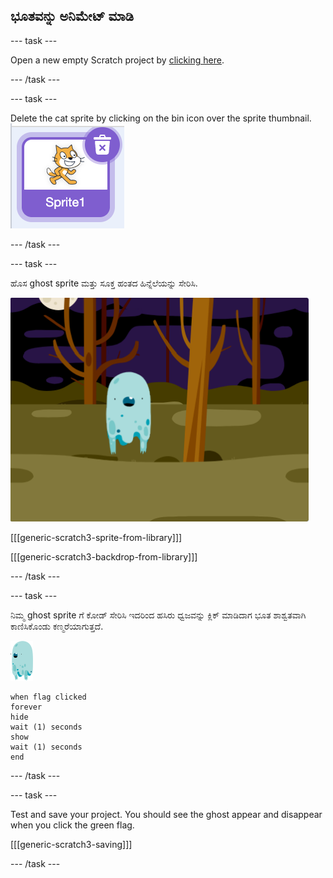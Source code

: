 ## ಭೂತವನ್ನು ಅನಿಮೇಟ್ ಮಾಡಿ

\--- task \---

Open a new empty Scratch project by [clicking here](https://scratch.mit.edu/projects/editor/).

\--- /task \---

\--- task \---

Delete the cat sprite by clicking on the bin icon over the sprite thumbnail. ![The image depicts a thumbnail in the Scratch programming interface. It shows the orange Scratch Cat mascot, which is the default sprite for Scratch projects, displayed in a purple-bordered square labeled "Sprite1." There is also a trash can icon with a white "X" in the top-right corner of the thumbnail, indicating the option to delete the sprite.](images/scratch-thumbnail.png)

\--- /task \---

\--- task \---

ಹೊಸ ghost sprite ಮತ್ತು ಸೂಕ್ತ ಹಂತದ ಹಿನ್ನೆಲೆಯನ್ನು ಸೇರಿಸಿ.

![The image depicts a stylized blue ghost-like character with spots, standing in a dark, eerie forest. The forest features leafless trees with slender, bare branches and a purple and black background, suggesting a nighttime setting. The moon is partially visible in the top-left corner, adding to the spooky atmosphere.](images/ghost-ghost.png)

[[[generic-scratch3-sprite-from-library]]]

[[[generic-scratch3-backdrop-from-library]]]

\--- /task \---

\--- task \---

ನಿಮ್ಮ ghost sprite ಗೆ ಕೋಡ್‌ ಸೇರಿಸಿ ಇದರಿಂದ ಹಸಿರು ಧ್ವಜವನ್ನು ಕ್ಲಿಕ್ ಮಾಡಿದಾಗ ಭೂತ ಶಾಶ್ವತವಾಗಿ ಕಾಣಿಸಿಕೊಂಡು ಕಣ್ಮರೆಯಾಗುತ್ತದೆ.

![The image shows a small, cartoonish blue ghost-like figure with rounded edges and a translucent appearance. It has a single, large, black mouth on its left side, a few darker blue spots scattered across its body, and a dripping effect at the bottom, giving it a liquid-like texture.](images/ghost-sprite.png)

```blocks3
when flag clicked
forever
hide
wait (1) seconds
show
wait (1) seconds
end
```

\--- /task \---

\--- task \---

Test and save your project. You should see the ghost appear and disappear when you click the green flag.

[[[generic-scratch3-saving]]]

\--- /task \---